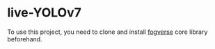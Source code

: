 # live-YOLOv7

To use this project, you need to clone and install [fogverse](https://github.com/fogverse/fogverse) core library beforehand.